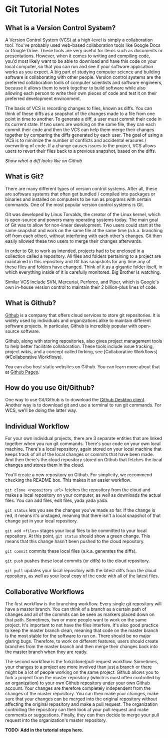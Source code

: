 # Git Tutorial Notes

## What is a Version Control System?

A Version Control System (VCS) at a high-level is simply a collaboration tool. You've probably used web-based collaboration tools like Google Docs or Google Drive. These tools are very useful for items such as documents or presentations. However, when it comes to writing and compiling code, you'd most likely want to be able to download and have this code on your local computer, so that you can run and see if your software application works as you expect. A big part of studying computer science and building software is collaborating with other people. Version control systems are the preferred collaboration tools of computer scientists and software engineers, because it allows them to work together to build software while also allowing each person to write their own pieces of code and test it on their preferred development environment.

The basis of VCS is recording changes to files, known as diffs. You can think of these diffs as a snapshot of the changes made to a file from one point in time to another. To generate a diff, a user must commit their code in its current state. If two users are working on the same file, they can each commit their code and then the VCS can help them merge their changes together by comparing the diffs generated by each user. The goal of using a VCS is to minimize the number of conflicts and accidental erasures / overwriting of code. If a change causes issues to the project, VCS allows users to revert their files back to a previous snapshot, based on the diffs.

*Show what a diff looks like on Github*

## What is Git?

There are many different types of version control systems. After all, these are software systems that often get bundled / compiled into packages or binaries and installed on computers to be run as programs with certain commands. One of the most popular version control systems is Git.

Git was developed by Linus Torvalds, the creator of the Linux kernel, which is open-source and powers many operating systems today. The main goal of Git was to allow for non-linear development. Two users could start at the same snapshot and work on the same file at the same time (a.k.a. branching off from each other), without interfering with each other's changes. Git then easily allowed these two users to merge their changes afterwards.

In order to Git to work as intended, projects had to be enclosed in a collection called a repository. All files and folders pertaining to a project are maintained in this repository and Git has snapshots for any time any of these files and folders have changed. Think of it as a gigantic folder itself, in which everything inside of it is carefully monitored. Big Brother is watching.

Similar VCS include SVN, Mercurial, Perforce, and Piper, which is Google's own in-house version control to maintain their 2 billion-plus lines of code.

## What is Github?

[Github](http://github.com) is a company that offers cloud services to store git repositories. It is widely used by individuals and organizations alike to maintain different software projects. In particular, Github is incredibly popular with open-source software.

Github, along with storing repositories, also gives project management tools to help better facilitate collaboration. These tools include issue tracking, project wikis, and a concept called forking, see [Collaborative Workflows](#Collaborative Workflows).

You can also host static websites on Github. You can learn more about that at [Github Pages](https://pages.github.com/).

## How do you use Git/Github?

One way to use Git/Github is to download the [Github Desktop client](http://desktop.github.com). Another way is to download git and use a terminal to run git commands. For WCS, we'll be doing the latter way.

## Individual Workflow

For your own individual projects, there are 3 separate entities that are linked together when you run git commands. There's your code on your own local machine. There's a local repository, again stored on your local machine that keeps track of all of the local changes or commits that have been made. And then there's the cloud repository stored on Github that fetches the local changes and stores them in the cloud.

You'll create a new repository on Github. For simplicity, we recommend checking the README box. This makes it an easier workflow.

`git clone <repository url>` fetches the repository from the cloud and makes a local repository on your computer, as well as downloads the actual files. You can add files, edit files, yada yada yada.

`git status` lets you see the changes you've made so far. If the change is red, it means it's unstaged, meaning that there isn't a local snapshot of that change yet in your local repository.

`git add <files>` stages your local files to be committed to your local repository. At this point, `git status` should show a green change. This means that this change hasn't been pushed to the cloud repository.

`git commit` commits these local files (a.k.a. generates the diffs).

`git push` pushes these local commits (or diffs) to the cloud repository.

`git pull` updates your local repository with the latest diffs from the cloud repository, as well as your local copy of the code with all of the latest files.

## Collaborative Workflows

The first workflow is the branching workflow. Every single git repository will have a master branch. You can think of a branch as a certain path of changes and all of the commits can be seen as markers placed down on that path. Sometimes, two or more people want to work on the same project. It's important to not have the files interfere. It's also good practice to keep the master branch clean, meaning that code on the master branch is the most stable for the software to run on. There should be no major glaring bugs. Therefore, to work on different features, users should create branches from the master branch and then merge their changes back into the master branch when they are ready.

The second workflow is the fork/clone/pull-request workflow. Sometimes, your changes to a project are more involved than just a branch or there might be a lot of people working on the same project. Github allows you to fork a project from the master repository (which is most often controlled by an organization) to your own Github repository under your own Github account. Your changes are therefore completely independent from the changes of the master repository. You can then make your changes, make sure that your changes can be merged into the original repository without affecting the original repository and make a pull request. The organization controlling the repository can then look at your pull request and make comments or suggestions. Finally, they can then decide to merge your pull request into the organization's master repository.

**TODO: Add in the tutorial steps here.**